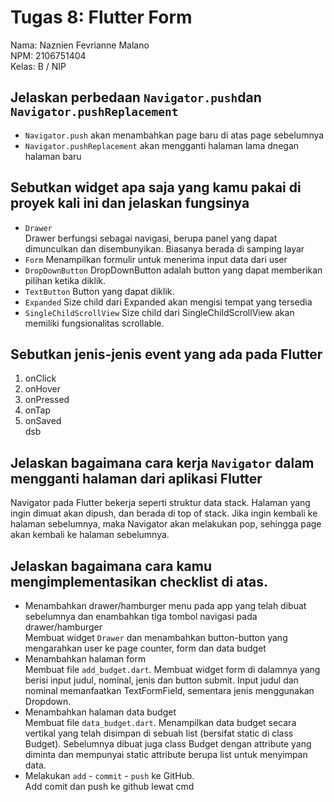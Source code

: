 # Tugas 8: Flutter Form
Nama: Naznien Fevrianne Malano
<br>
NPM: 2106751404
<br>
Kelas: B / NIP
<br>

## Jelaskan perbedaan `Navigator.push`dan `Navigator.pushReplacement`
- `Navigator.push` akan menambahkan page baru di atas page sebelumnya
- `Navigator.pushReplacement` akan mengganti halaman lama dnegan halaman baru

## Sebutkan widget apa saja yang kamu pakai di proyek kali ini dan jelaskan fungsinya
- `Drawer` <br>
Drawer berfungsi sebagai navigasi, berupa panel yang dapat dimunculkan dan disembunyikan. Biasanya berada di samping layar
- `Form`
Menampilkan formulir untuk menerima input data dari user
- `DropDownButton`
DropDownButton adalah button yang dapat memberikan pilihan ketika diklik.
- `TextButton`
Button yang dapat diklik.
- `Expanded` 
Size child dari Expanded akan mengisi tempat yang tersedia
- `SingleChildScrollView`
Size child dari SingleChildScrollView akan memiliki fungsionalitas scrollable.


## Sebutkan jenis-jenis event yang ada pada Flutter
1. onClick
2. onHover
3. onPressed
4. onTap
5. onSaved <br>
dsb

## Jelaskan bagaimana cara kerja `Navigator` dalam mengganti halaman dari aplikasi Flutter
Navigator pada Flutter bekerja seperti struktur data stack. Halaman yang ingin dimuat akan dipush, dan berada di top of stack. Jika ingin kembali ke halaman sebelumnya, maka Navigator akan melakukan pop, sehingga page akan kembali ke halaman sebelumnya.

## Jelaskan bagaimana cara kamu mengimplementasikan checklist di atas.
- Menambahkan drawer/hamburger menu pada app yang telah dibuat sebelumnya dan enambahkan tiga tombol navigasi pada drawer/hamburger <br>
Membuat widget `Drawer` dan menambahkan button-button yang mengarahkan user ke page counter, form dan data budget
- Menambahkan halaman form <br>
Membuat file `add_budget.dart`. Membuat widget form di dalamnya yang berisi input judul, nominal, jenis dan button submit. Input judul dan nominal memanfaatkan TextFormField, sementara jenis menggunakan Dropdown.
- Menambahkan halaman data budget <br>
Membuat file `data_budget.dart`. Menampilkan data budget secara vertikal yang telah disimpan di sebuah list (bersifat static di class Budget). Sebelumnya dibuat juga class Budget dengan attribute yang diminta dan mempunyai static attribute berupa list untuk menyimpan data.
- Melakukan `add` - `commit` - `push` ke GitHub. <br>
Add comit dan push ke github lewat cmd


